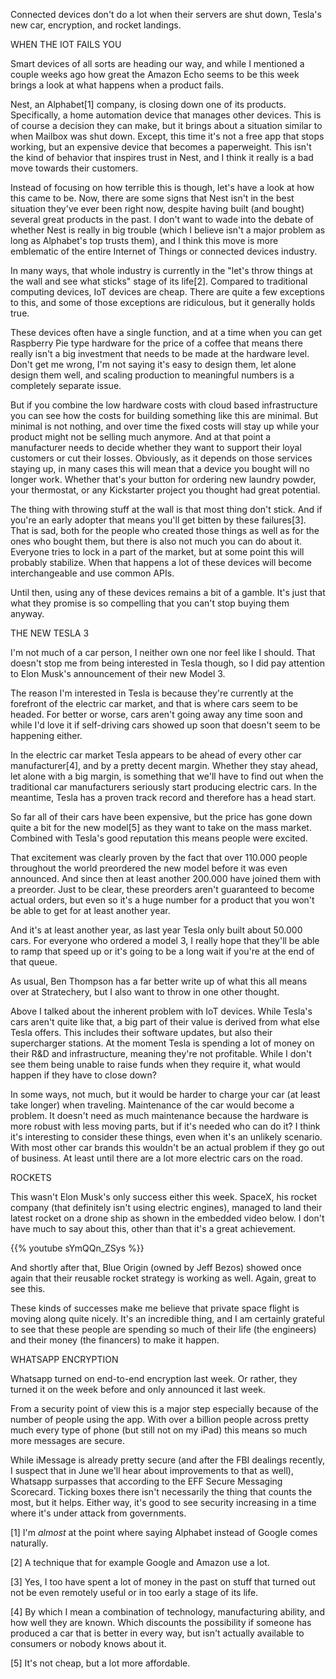 Connected devices don't do a lot when their servers are shut down, Tesla's new car, encryption, and rocket landings.



WHEN THE IOT FAILS YOU


Smart devices of all sorts are heading our way, and while I mentioned a couple weeks ago how great the Amazon Echo seems to be this week brings a look at what happens when a product fails.

Nest, an Alphabet[1] company, is closing down one of its products. Specifically, a home automation device that manages other devices. This is of course a decision they can make, but it brings about a situation similar to when Mailbox was shut down. Except, this time it's not a free app that stops working, but an expensive device that becomes a paperweight. This isn't the kind of behavior that inspires trust in Nest, and I think it really is a bad move towards their customers.

Instead of focusing on how terrible this is though, let's have a look at how this came to be. Now, there are some signs that Nest isn't in the best situation they've ever been right now, despite having built (and bought) several great products in the past. I don't want to wade into the debate of whether Nest is really in big trouble (which I believe isn't a major problem as long as Alphabet's top trusts them), and I think this move is more emblematic of the entire Internet of Things or connected devices industry.

In many ways, that whole industry is currently in the "let's throw things at the wall and see what sticks" stage of its life[2]. Compared to traditional computing devices, IoT devices are cheap. There are quite a few exceptions to this, and some of those exceptions are ridiculous, but it generally holds true.

These devices often have a single function, and at a time when you can get Raspberry Pie type hardware for the price of a coffee that means there really isn't a big investment that needs to be made at the hardware level. Don't get me wrong, I'm not saying it's easy to design them, let alone design them well, and scaling production to meaningful numbers is a completely separate issue.

But if you combine the low hardware costs with cloud based infrastructure you can see how the costs for building something like this are minimal. But minimal is not nothing, and over time the fixed costs will stay up while your product might not be selling much anymore. And at that point a manufacturer needs to decide whether they want to support their loyal customers or cut their losses. Obviously, as it depends on those services staying up, in many cases this will mean that a device you bought will no longer work. Whether that's your button for ordering new laundry powder, your thermostat, or any Kickstarter project you thought had great potential.

The thing with throwing stuff at the wall is that most thing don't stick. And if you're an early adopter that means you'll get bitten by these failures[3]. That is sad, both for the people who created those things as well as for the ones who bought them, but there is also not much you can do about it. Everyone tries to lock in a part of the market, but at some point this will probably stabilize. When that happens a lot of these devices will become interchangeable and use common APIs.

Until then, using any of these devices remains a bit of a gamble. It's just that what they promise is so compelling that you can't stop buying them anyway.



THE NEW TESLA 3


I'm not much of a car person, I neither own one nor feel like I should. That doesn't stop me from being interested in Tesla though, so I did pay attention to Elon Musk's announcement of their new Model 3.

The reason I'm interested in Tesla is because they're currently at the forefront of the electric car market, and that is where cars seem to be headed. For better or worse, cars aren't going away any time soon and while I'd love it if self-driving cars showed up soon that doesn't seem to be happening either.

In the electric car market Tesla appears to be ahead of every other car manufacturer[4], and by a pretty decent margin. Whether they stay ahead, let alone with a big margin, is something that we'll have to find out when the traditional car manufacturers seriously start producing electric cars. In the meantime, Tesla has a proven track record and therefore has a head start.

So far all of their cars have been expensive, but the price has gone down quite a bit for the new model[5] as they want to take on the mass market. Combined with Tesla's good reputation this means people were excited.

That excitement was clearly proven by the fact that over 110.000 people throughout the world preordered the new model before it was even announced. And since then at least another 200.000 have joined them with a preorder. Just to be clear, these preorders aren't guaranteed to become actual orders, but even so it's a huge number for a product that you won't be able to get for at least another year.

And it's at least another year, as last year Tesla only built about 50.000 cars. For everyone who ordered a model 3, I really hope that they'll be able to ramp that speed up or it's going to be a long wait if you're at the end of that queue.

As usual, Ben Thompson has a far better write up of what this all means over at Stratechery, but I also want to throw in one other thought.

Above I talked about the inherent problem with IoT devices. While Tesla's cars aren't quite like that, a big part of their value is derived from what else Tesla offers. This includes their software updates, but also their supercharger stations. At the moment Tesla is spending a lot of money on their R&D and infrastructure, meaning they're not profitable. While I don't see them being unable to raise funds when they require it, what would happen if they have to close down?

In some ways, not much, but it would be harder to charge your car (at least take longer) when traveling. Maintenance of the car would become a problem. It doesn't need as much maintenance because the hardware is more robust with less moving parts, but if it's needed who can do it? I think it's interesting to consider these things, even when it's an unlikely scenario. With most other car brands this wouldn't be an actual problem if they go out of business. At least until there are a lot more electric cars on the road.



ROCKETS


This wasn't Elon Musk's only success either this week. SpaceX, his rocket company (that definitely isn't using electric engines), managed to land their latest rocket on a drone ship as shown in the embedded video below. I don't have much to say about this, other than that it's a great achievement.

{{% youtube sYmQQn_ZSys %}}

And shortly after that, Blue Origin (owned by Jeff Bezos) showed once again that their reusable rocket strategy is working as well. Again, great to see this.

These kinds of successes make me believe that private space flight is moving along quite nicely. It's an incredible thing, and I am certainly grateful to see that these people are spending so much of their life (the engineers) and their money (the financers) to make it happen.



WHATSAPP ENCRYPTION


Whatsapp turned on end-to-end encryption last week. Or rather, they turned it on the week before and only announced it last week.

From a security point of view this is a major step especially because of the number of people using the app. With over a billion people across pretty much every type of phone (but still not on my iPad) this means so much more messages are secure.

While iMessage is already pretty secure (and after the FBI dealings recently, I suspect that in June we'll hear about improvements to that as well), Whatsapp surpasses that according to the EFF Secure Messaging Scorecard. Ticking boxes there isn't necessarily the thing that counts the most, but it helps. Either way, it's good to see security increasing in a time where it's under attack from governments.

[1] I'm _almost_ at the point where saying Alphabet instead of Google comes naturally.

[2] A technique that for example Google and Amazon use a lot.

[3] Yes, I too have spent a lot of money in the past on stuff that turned out not be even remotely useful or in too early a stage of its life.

[4] By which I mean a combination of technology, manufacturing ability, and how well they are known. Which discounts the possibility if someone has produced a car that is better in every way, but isn't actually available to consumers or nobody knows about it.

[5] It's not cheap, but a lot more affordable.
